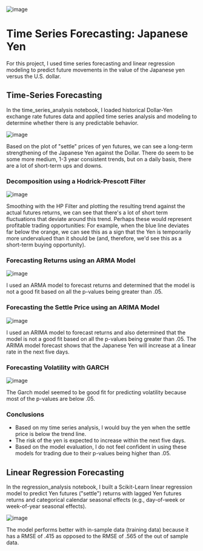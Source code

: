 ![image](https://user-images.githubusercontent.com/65314799/100529621-07831100-31af-11eb-8223-eb39fe1a9817.png)


# Time Series Forecasting: Japanese Yen

For this project, I used time series forecasting and linear regression modeling to predict future movements in the value of the Japanese yen versus the U.S. dollar.

## Time-Series Forecasting

In the time_series_analysis notebook, I loaded historical Dollar-Yen exchange rate futures data and applied time series analysis and modeling to determine whether there is any predictable behavior.

![image](https://user-images.githubusercontent.com/65314799/100529640-300b0b00-31af-11eb-8f5d-db0ed9364b37.png)

Based on the plot of "settle" prices of yen futures, we can see a long-term strengthening of the Japanese Yen against the Dollar. There do seem to be some more medium, 1-3 year consistent trends, but on a daily basis, there are a lot of short-term ups and downs.

### Decomposition using a Hodrick-Prescott Filter 

![image](https://user-images.githubusercontent.com/65314799/100529645-4749f880-31af-11eb-8281-dfcb73ce3a1c.png)

Smoothing with the HP Filter and plotting the resulting trend against the actual futures returns, we can see that there's a lot of short term fluctuations that deviate around this trend. Perhaps these would represent profitable trading opportunities: For example, when the blue line deviates far below the orange, we can see this as a sign that the Yen is temporarily more undervalued than it should be (and, therefore, we'd see this as a short-term buying opportunity).

### Forecasting Returns using an ARMA Model

![image](https://user-images.githubusercontent.com/65314799/100529607-db679000-31ae-11eb-8ae1-be5888275f68.png)

I used an ARMA model to forecast returns and determined that the model is not a good fit based on all the p-values being greater than .05.

### Forecasting the Settle Price using an ARIMA Model

![image](https://user-images.githubusercontent.com/65314799/100529599-b6731d00-31ae-11eb-97b9-1ea8bd3d891e.png)

I used an ARIMA model to forecast returns and also determined that the model is not a good fit based on all the p-values being greater than .05.
The ARIMA model forecast shows that the Japanese Yen will increase at a linear rate in the next five days.

### Forecasting Volatility with GARCH

![image](https://user-images.githubusercontent.com/65314799/100529614-efab8d00-31ae-11eb-9ef6-cae95f7ba0f3.png)

The Garch model seemed to be good fit for predicting volatility because most of the p-values are below .05.

### Conclusions

* Based on my time series analysis, I would buy the yen when the settle price is below the trend line.
* The risk of the yen is expected to increase within the next five days.
* Based on the model evaluation, I do not feel confident in using these models for trading due to their p-values being higher than .05.

## Linear Regression Forecasting

In the regression_analysis notebook, I built a Scikit-Learn linear regression model to predict Yen futures ("settle") returns with lagged Yen futures returns and categorical calendar seasonal effects (e.g., day-of-week or week-of-year seasonal effects).

![image](https://user-images.githubusercontent.com/65314799/100529629-1b2e7780-31af-11eb-80e4-696e377734cb.png)

The model performs better with in-sample data (training data) because it has a RMSE of .415 as opposed to the RMSE of .565 of the out of sample data.

